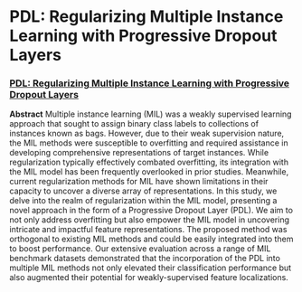 # PDL: Regularizing Multiple Instance Learning with Progressive Dropout Layers

### [PDL: Regularizing Multiple Instance Learning with Progressive Dropout Layers](https://arxiv.org/pdf/2308.10112.pdf)



**Abstract** 
Multiple instance learning (MIL) was a weakly supervised learning approach that sought to assign binary class labels to collections of instances known as bags. However, due to their weak supervision nature, the MIL methods were susceptible to overfitting and required assistance in developing comprehensive representations of target instances. While regularization typically effectively combated overfitting, its integration with the MIL model has been frequently overlooked in prior studies. Meanwhile, current regularization methods for MIL have shown limitations in their capacity to uncover a diverse array of representations. In this study, we delve into the realm of regularization within the MIL model, presenting a novel approach in the form of a Progressive Dropout Layer (PDL). We aim to not only address overfitting but also empower the MIL model in uncovering intricate and impactful feature representations. The proposed method was orthogonal to existing MIL methods and could be easily integrated into them to boost performance. Our extensive evaluation across a range of MIL benchmark datasets demonstrated that the incorporation of the PDL into multiple MIL methods not only elevated their classification performance but also augmented their potential for weakly-supervised feature localizations.
